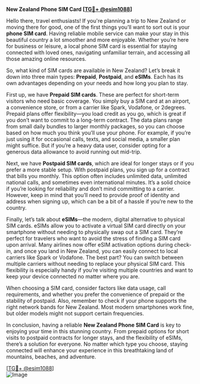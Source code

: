 **New Zealand Phone SIM Card [[TG💪+ @esim1088](https://t.me/s/esim1088)]**

Hello there, travel enthusiasts! If you're planning a trip to New Zealand or moving there for good, one of the first things you’ll want to sort out is your **phone SIM card**. Having reliable mobile service can make your stay in this beautiful country a lot smoother and more enjoyable. Whether you’re here for business or leisure, a local phone SIM card is essential for staying connected with loved ones, navigating unfamiliar terrain, and accessing all those amazing online resources.

So, what kind of SIM cards are available in New Zealand? Let’s break it down into three main types: **Prepaid**, **Postpaid**, and **eSIMs**. Each has its own advantages depending on your needs and how long you plan to stay.

First up, we have **Prepaid SIM cards**. These are perfect for short-term visitors who need basic coverage. You simply buy a SIM card at an airport, a convenience store, or from a carrier like Spark, Vodafone, or 2degrees. Prepaid plans offer flexibility—you load credit as you go, which is great if you don’t want to commit to a long-term contract. The data plans range from small daily bundles to larger monthly packages, so you can choose based on how much you think you’ll use your phone. For example, if you’re just using it for occasional calls, texts, and social media, a smaller plan might suffice. But if you’re a heavy data user, consider opting for a generous data allowance to avoid running out mid-trip.

Next, we have **Postpaid SIM cards**, which are ideal for longer stays or if you prefer a more stable setup. With postpaid plans, you sign up for a contract that bills you monthly. This option often includes unlimited data, unlimited national calls, and sometimes even international minutes. It’s a solid choice if you’re looking for reliability and don’t mind committing to a carrier. However, keep in mind that you’ll need to provide proof of identity and address when signing up, which can be a bit of a hassle if you’re new to the country.

Finally, let’s talk about **eSIMs**—the modern, digital alternative to physical SIM cards. eSIMs allow you to activate a virtual SIM card directly on your smartphone without needing to physically swap out a SIM card. They’re perfect for travelers who want to avoid the stress of finding a SIM card upon arrival. Many airlines now offer eSIM activation options during check-in, and once you land in New Zealand, you can easily connect to local carriers like Spark or Vodafone. The best part? You can switch between multiple carriers without needing to replace your physical SIM card. This flexibility is especially handy if you’re visiting multiple countries and want to keep your device connected no matter where you are.

When choosing a SIM card, consider factors like data usage, call requirements, and whether you prefer the convenience of prepaid or the stability of postpaid. Also, remember to check if your phone supports the right network bands for New Zealand. Most modern smartphones work fine, but older models might not support certain frequencies.

In conclusion, having a reliable **New Zealand Phone SIM Card** is key to enjoying your time in this stunning country. From prepaid options for short visits to postpaid contracts for longer stays, and the flexibility of eSIMs, there’s a solution for everyone. No matter which type you choose, staying connected will enhance your experience in this breathtaking land of mountains, beaches, and adventure.

[[TG💪+ @esim1088](https://t.me/s/esim1088)]  
![Image](https://i.postimg.cc/Y0z9fWf4/image.png)